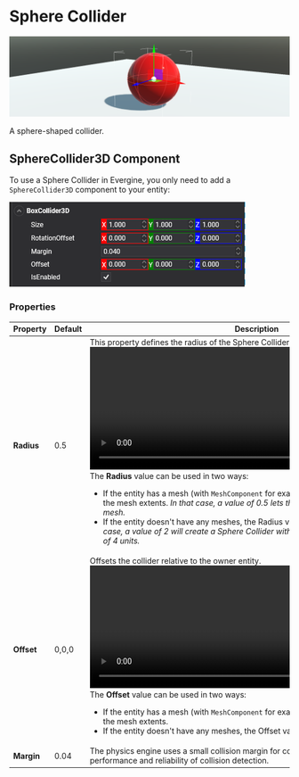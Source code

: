 # Sphere Collider

![Sphere Collider](images/sphere_collider.png)

A sphere-shaped collider.

## SphereCollider3D Component

To use a Sphere Collider in Evergine, you only need to add a `SphereCollider3D` component to your entity:

![BoxCollider3D](images/boxcollider3d_component.png)

### Properties

| Property   | Default | Description |
|------------|---------|-------------|
| **Radius** | 0.5     | This property defines the radius of the Sphere Collider. <br/><video width="600" height="220" autoplay loop><source src="images/sphere_collider_radius.mp4" type="video/mp4"></video><br/>The **Radius** value can be used in two ways:<ul><li>If the entity has a mesh (with `MeshComponent` for example), the Radius value is relative to the mesh extents. *In that case, a value of 0.5 lets the SphereCollider3D fit the entity mesh.*</li><li>If the entity doesn't have any meshes, the Radius value is used as scene units. *In that case, a value of 2 will create a Sphere Collider with a radius of 2 units and a diameter of 4 units.*</li></ul> |
| **Offset** | 0,0,0   | Offsets the collider relative to the owner entity. <br/><video width="600" height="220" autoplay loop><source src="images/sphere_collider_offset.mp4" type="video/mp4"></video><br/>The **Offset** value can be used in two ways:<ul><li>If the entity has a mesh (with `MeshComponent` for example), the Offset value is relative to the mesh extents.</li><li>If the entity doesn't have any meshes, the Offset value is used as scene units.</li></ul> |
| **Margin** | 0.04    | The physics engine uses a small collision margin for collision shapes to improve the performance and reliability of collision detection. |